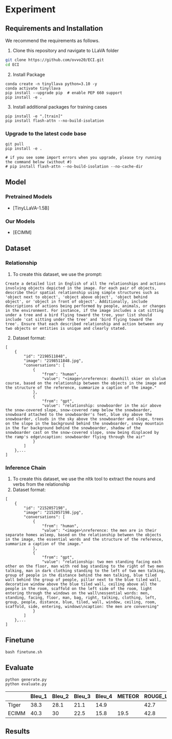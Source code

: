 # Experiment

## Requirements and Installation

We recommend the requirements as follows.

1. Clone this repository and navigate to LLaVA folder
```bash
git clone https://github.com/ovvo20/ECI.git
cd ECI
```

2. Install Package
```Shell
conda create -n tinyllava python=3.10 -y
conda activate tinyllava
pip install --upgrade pip  # enable PEP 660 support
pip install -e .
```

3. Install additional packages for training cases
```Shell
pip install -e ".[train]"
pip install flash-attn --no-build-isolation
```
### Upgrade to the latest code base

```Shell
git pull
pip install -e .

# if you see some import errors when you upgrade, please try running the command below (without #)
# pip install flash-attn --no-build-isolation --no-cache-dir
```

## Model

### Pretrained Models
- [TinyLLaVA-1.5B]

### Our Models
 - [ECIMM]

## Dataset

### Relationship

1. To create this dataset, we use the prompt:
```
Create a detailed list in English of all the relationships and actions involving objects depicted in the image. For each pair of objects, describe their spatial relationship using simple structures such as 'object next to object', 'object above object', 'object behind object', or 'object in front of object'. Additionally, include descriptions of actions being performed by people, animals, or changes in the environment. For instance, if the image includes a cat sitting under a tree and a bird flying toward the tree, your list should include 'cat sitting under the tree' and 'bird flying toward the tree'. Ensure that each described relationship and action between any two objects or entities is unique and clearly stated.
```

2. Dataset format:
```
[
    {
        "id": "2198511848",
        "image": "2198511848.jpg",
        "conversations": [
            {
                "from": "human",
                "value": "<image>\nreference: downhill skier on slolum course, based on the relationship between the objects in the image and the structure of the reference, summarize a caption of the image."
            },
            {
                "from": "gpt",
                "value": "relationship: snowboarder in the air above the snow-covered slope, snow-covered ramp below the snowboarder, snowboard attached to the snowboarder's feet, blue sky above the snowboarder, clouds in the sky above the snowboarder and slope, trees on the slope in the background behind the snowboarder, snowy mountain in the far background behind the snowboarder, shadow of the snowboarder cast on the snow-covered slope, snow being displaced by the ramp's edge\ncaption: snowboarder flying through the air"
            }
        ]
    },...
]
```

### Inference Chain
1. To create this dataset, we use the nltk tool to extract the nouns and verbs from the relationship
2. Dataset format:
```
[
    {
        "id": "2152057198",
        "image": "2152057198.jpg",
        "conversations": [
            {
                "from": "human",
                "value": "<image>\nreference: the men are in their separate homes asleep, based on the relationship between the objects in the image, the essential words and the structure of the reference, summarize a caption of the image."
            },
            {
                "from": "gpt",
                "value": "relationship: two men standing facing each other on the floor, man with red bag standing to the right of two men talking, man in dark clothing standing to the left of two men talking, group of people in the distance behind the men talking, blue tiled wall behind the group of people, pillar next to the blue tiled wall, decorative window above the blue tiled wall, ceiling above all the people in the room, scaffold on the left side of the room, light entering through the windows on the wall\nessential words: men, standing, facing, floor, man, bag, right, talking, clothing, left, group, people, distance, blue, tiled, wall, window, ceiling, room, scaffold, side, entering, windows\ncaption: the men are conversing"
            }
        ]
    },...
]
```

## Finetune

```Shell
bash finetune.sh
```

## Evaluate

```Shell
python generate.py
python evaluate.py
```

|        | Bleu_1 | Bleu_2 | Bleu_3 | Bleu_4 | METEOR | ROUGE_L | CIDEr | SPICE |
|--------|--------|--------|--------|--------|--------|---------|-------|-------|
| TIger  | 38.3   | 28.1   | 21.1   | 14.9   |        | 42.7    | 148.3 | 32.0  |
| ECIMM  | 40.3   | 30     | 22.5   | 15.8   | 19.5   | 42.8    | 152.6 | 32.7  |



## Results

